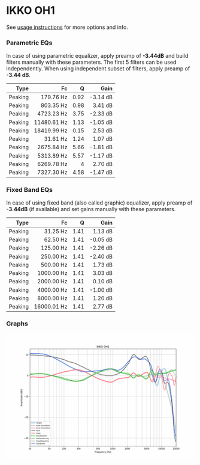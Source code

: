 # IKKO OH1
See [usage instructions](https://github.com/jaakkopasanen/AutoEq#usage) for more options and info.

### Parametric EQs
In case of using parametric equalizer, apply preamp of **-3.44dB** and build filters manually
with these parameters. The first 5 filters can be used independently.
When using independent subset of filters, apply preamp of **-3.44 dB**.

| Type    | Fc          |    Q | Gain     |
|--------:|------------:|-----:|---------:|
| Peaking | 179.76 Hz   | 0.92 | -3.14 dB |
| Peaking | 803.35 Hz   | 0.98 | 3.41 dB  |
| Peaking | 4723.23 Hz  | 3.75 | -2.33 dB |
| Peaking | 11480.61 Hz | 1.13 | -1.05 dB |
| Peaking | 18419.99 Hz | 0.15 | 2.53 dB  |
| Peaking | 31.61 Hz    | 1.24 | 1.07 dB  |
| Peaking | 2675.84 Hz  | 5.66 | -1.81 dB |
| Peaking | 5313.89 Hz  | 5.57 | -1.17 dB |
| Peaking | 6269.78 Hz  | 4    | 2.70 dB  |
| Peaking | 7327.30 Hz  | 4.58 | -1.47 dB |

### Fixed Band EQs
In case of using fixed band (also called graphic) equalizer, apply preamp of **-3.44dB**
(if available) and set gains manually with these parameters.

| Type    | Fc          |    Q | Gain     |
|--------:|------------:|-----:|---------:|
| Peaking | 31.25 Hz    | 1.41 | 1.13 dB  |
| Peaking | 62.50 Hz    | 1.41 | -0.05 dB |
| Peaking | 125.00 Hz   | 1.41 | -2.26 dB |
| Peaking | 250.00 Hz   | 1.41 | -2.40 dB |
| Peaking | 500.00 Hz   | 1.41 | 1.73 dB  |
| Peaking | 1000.00 Hz  | 1.41 | 3.03 dB  |
| Peaking | 2000.00 Hz  | 1.41 | 0.10 dB  |
| Peaking | 4000.00 Hz  | 1.41 | -1.00 dB |
| Peaking | 8000.00 Hz  | 1.41 | 1.20 dB  |
| Peaking | 16000.01 Hz | 1.41 | 2.77 dB  |

### Graphs
![](./IKKO%20OH1.png)